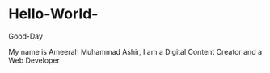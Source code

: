 # Hello-World-

Good-Day

My name is Ameerah Muhammad Ashir, I am a Digital Content Creator and a Web Developer 
